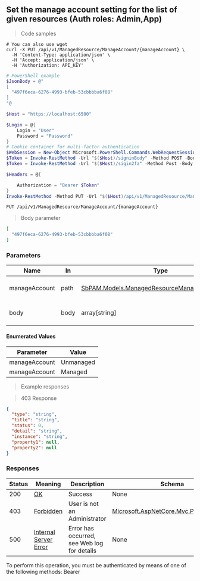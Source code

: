 
## Set the manage account setting for the list of given resources (Auth roles: Admin,App)

<a id="opIdSetManageAccount"></a>

> Code samples

```shell
# You can also use wget
curl -X PUT /api/v1/ManagedResource/ManageAccount/{manageAccount} \
  -H 'Content-Type: application/json' \
  -H 'Accept: application/json' \
  -H 'Authorization: API_KEY'

```

```powershell
# PowerShell example
$JsonBody = @"
[
  "497f6eca-6276-4993-bfeb-53cbbbba6f08"
]
"@

$Host = "https://localhost:6500"

$Login = @{
    Login = "User"
    Password = "Password"
}
# Cookie container for multi-factor authentication
$WebSession = New-Object Microsoft.PowerShell.Commands.WebRequestSession
$Token = Invoke-RestMethod -Url "$($Host)/signinBody" -Method POST -Body (ConvertTo-Json $Login) -WebRequestSession $WebSession
$Token = Invoke-RestMethod -Url "$($Host)/sigin2fa" -Method Post -Body $MfaCode -Headers @{Authorization: "Bearer $Token"} -WebRequestSession $WebSession

$Headers = @{

    Authorization = "Bearer $Token"
}
Invoke-RestMethod -Method PUT -Url "$($Host)/api/v1/ManagedResource/ManageAccount/{manageAccount}" -ContentType "application/json" -Body $JsonBody -Headers $Headers
```

`PUT /api/v1/ManagedResource/ManageAccount/{manageAccount}`

> Body parameter

```json
[
  "497f6eca-6276-4993-bfeb-53cbbbba6f08"
]
```

<h3 id="set-the-manage-account-setting-for-the-list-of-given-resources-(auth-roles:-admin,app)-parameters">Parameters</h3>

|Name|In|Type|Required|Description|
|---|---|---|---|---|
|manageAccount|path|[SbPAM.Models.ManagedResourceManageAccountEnum](../Models/sbpam.models.managedresourcemanageaccountenum.md)|true|One of Unmanaged, Managed|
|body|body|array[string]|false|List of resource ids to update|

#### Enumerated Values

|Parameter|Value|
|---|---|
|manageAccount|Unmanaged|
|manageAccount|Managed|

> Example responses

> 403 Response

```json
{
  "type": "string",
  "title": "string",
  "status": 0,
  "detail": "string",
  "instance": "string",
  "property1": null,
  "property2": null
}
```

<h3 id="set-the-manage-account-setting-for-the-list-of-given-resources-(auth-roles:-admin,app)-responses">Responses</h3>

|Status|Meaning|Description|Schema|
|---|---|---|---|
|200|[OK](https://tools.ietf.org/html/rfc7231#section-6.3.1)|Success|None|
|403|[Forbidden](https://tools.ietf.org/html/rfc7231#section-6.5.3)|User is not an Administrator|[Microsoft.AspNetCore.Mvc.ProblemDetails](../Models/microsoft.aspnetcore.mvc.problemdetails.md)|
|500|[Internal Server Error](https://tools.ietf.org/html/rfc7231#section-6.6.1)|Error has occurred, see Web log for details|None|

<aside class="warning">
To perform this operation, you must be authenticated by means of one of the following methods:
Bearer
</aside>


